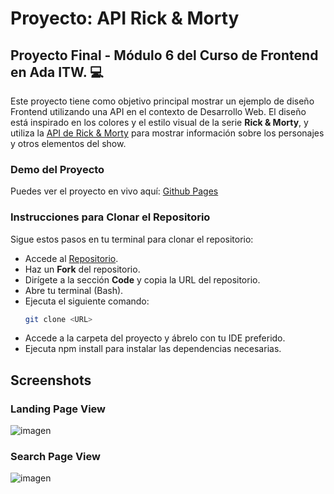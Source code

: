 
# Proyecto: API Rick & Morty

## Proyecto Final - Módulo 6 del Curso de Frontend en Ada ITW. 💻

Este proyecto tiene como objetivo principal mostrar un ejemplo de diseño Frontend utilizando una API en el contexto de Desarrollo Web. El diseño está inspirado en los colores y el estilo visual de la serie **Rick & Morty**, y utiliza la [API de Rick & Morty](https://rickandmortyapi.com/documentation/) para mostrar información sobre los personajes y otros elementos del show.

### Demo del Proyecto

Puedes ver el proyecto en vivo aquí: [Github Pages](https://pame-85.github.io/Proyecto-4-Api-Rick-Morty/)

### Instrucciones para Clonar el Repositorio

Sigue estos pasos en tu terminal para clonar el repositorio:

- Accede al [Repositorio](git@github.com:Pame-85/Proyecto-4-Api-Rick-Morty.git).
- Haz un **Fork** del repositorio.
- Dirígete a la sección **Code** y copia la URL del repositorio.
- Abre tu terminal (Bash).
- Ejecuta el siguiente comando:
   ```bash
   git clone <URL>
- Accede a la carpeta del proyecto y ábrelo con tu IDE preferido.
- Ejecuta npm install para instalar las dependencias necesarias.

## Screenshots

### Landing Page View

![imagen](/image/gral.rick.png)

### Search Page View

![imagen](/image/search.morty.png)

